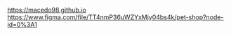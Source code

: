 https://macedo98.github.io
https://www.figma.com/file/TT4nmP36uWZYxMjy04bs4k/pet-shop?node-id=0%3A1

